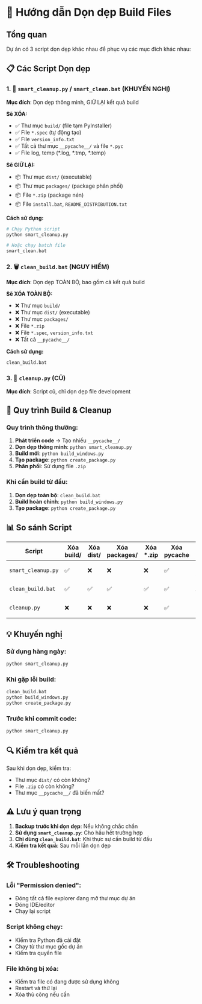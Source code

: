 # 🧹 Hướng dẫn Dọn dẹp Build Files

## Tổng quan

Dự án có 3 script dọn dẹp khác nhau để phục vụ các mục đích khác nhau:

## 📋 Các Script Dọn dẹp

### 1. 🎯 `smart_cleanup.py` / `smart_clean.bat` (KHUYẾN NGHỊ)
**Mục đích**: Dọn dẹp thông minh, GIỮ LẠI kết quả build

**Sẽ XÓA:**
- ✅ Thư mục `build/` (file tạm PyInstaller)
- ✅ File `*.spec` (tự động tạo)
- ✅ File `version_info.txt`
- ✅ Tất cả thư mục `__pycache__/` và file `*.pyc`
- ✅ File log, temp (*.log, *.tmp, *.temp)

**Sẽ GIỮ LẠI:**
- 📦 Thư mục `dist/` (executable)
- 📦 Thư mục `packages/` (package phân phối)
- 📦 File `*.zip` (package nén)
- 📦 File `install.bat`, `README_DISTRIBUTION.txt`

**Cách sử dụng:**
```bash
# Chạy Python script
python smart_cleanup.py

# Hoặc chạy batch file
smart_clean.bat
```

### 2. 🗑️ `clean_build.bat` (NGUY HIỂM)
**Mục đích**: Dọn dẹp TOÀN BỘ, bao gồm cả kết quả build

**Sẽ XÓA TOÀN BỘ:**
- ❌ Thư mục `build/`
- ❌ Thư mục `dist/` (executable)
- ❌ Thư mục `packages/`
- ❌ File `*.zip`
- ❌ File `*.spec`, `version_info.txt`
- ❌ Tất cả `__pycache__/`

**Cách sử dụng:**
```bash
clean_build.bat
```

### 3. 📁 `cleanup.py` (CŨ)
**Mục đích**: Script cũ, chỉ dọn dẹp file development

## 🚀 Quy trình Build & Cleanup

### Quy trình thông thường:
1. **Phát triển code** → Tạo nhiều `__pycache__/`
2. **Dọn dẹp thông minh**: `python smart_cleanup.py`
3. **Build mới**: `python build_windows.py`
4. **Tạo package**: `python create_package.py`
5. **Phân phối**: Sử dụng file `.zip`

### Khi cần build từ đầu:
1. **Dọn dẹp toàn bộ**: `clean_build.bat`
2. **Build hoàn chỉnh**: `python build_windows.py`
3. **Tạo package**: `python create_package.py`

## 📊 So sánh Script

| Script | Xóa build/ | Xóa dist/ | Xóa packages/ | Xóa *.zip | Xóa __pycache__ | An toàn |
|--------|------------|-----------|---------------|-----------|-----------------|---------|
| `smart_cleanup.py` | ✅ | ❌ | ❌ | ❌ | ✅ | 🟢 Cao |
| `clean_build.bat` | ✅ | ✅ | ✅ | ✅ | ✅ | 🔴 Thấp |
| `cleanup.py` | ❌ | ❌ | ❌ | ❌ | ✅ | 🟢 Cao |

## 💡 Khuyến nghị

### Sử dụng hàng ngày:
```bash
python smart_cleanup.py
```

### Khi gặp lỗi build:
```bash
clean_build.bat
python build_windows.py
python create_package.py
```

### Trước khi commit code:
```bash
python smart_cleanup.py
```

## 🔍 Kiểm tra kết quả

Sau khi dọn dẹp, kiểm tra:
- Thư mục `dist/` có còn không?
- File `.zip` có còn không?
- Thư mục `__pycache__/` đã biến mất?

## ⚠️ Lưu ý quan trọng

1. **Backup trước khi dọn dẹp**: Nếu không chắc chắn
2. **Sử dụng `smart_cleanup.py`**: Cho hầu hết trường hợp
3. **Chỉ dùng `clean_build.bat`**: Khi thực sự cần build từ đầu
4. **Kiểm tra kết quả**: Sau mỗi lần dọn dẹp

## 🛠️ Troubleshooting

### Lỗi "Permission denied":
- Đóng tất cả file explorer đang mở thư mục dự án
- Đóng IDE/editor
- Chạy lại script

### Script không chạy:
- Kiểm tra Python đã cài đặt
- Chạy từ thư mục gốc dự án
- Kiểm tra quyền file

### File không bị xóa:
- Kiểm tra file có đang được sử dụng không
- Restart và thử lại
- Xóa thủ công nếu cần
